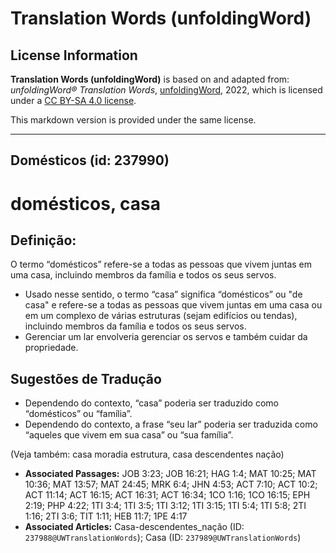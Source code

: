 # Translation Words (unfoldingWord)

## License Information

**Translation Words (unfoldingWord)** is based on and adapted from: _unfoldingWord® Translation Words_, [unfoldingWord](https://unfoldingword.org/utw), 2022, which is licensed under a [CC BY-SA 4.0 license](https://creativecommons.org/licenses/by-sa/4.0/legalcode.en).

This markdown version is provided under the same license.



--------------------------------

## Domésticos (id: 237990)

domésticos, casa
================

Definição:
----------

O termo “domésticos” refere\-se a todas as pessoas que vivem juntas em uma casa, incluindo membros da família e todos os seus servos.

* Usado nesse sentido, o termo “casa” significa “domésticos” ou "de casa" e refere\-se a todas as pessoas que vivem juntas em uma casa ou em um complexo de várias estruturas (sejam edifícios ou tendas), incluindo membros da família e todos os seus servos.
* Gerenciar um lar envolveria gerenciar os servos e também cuidar da propriedade.

Sugestões de Tradução
---------------------

* Dependendo do contexto, “casa” poderia ser traduzido como “domésticos” ou “família”.
* Dependendo do contexto, a frase “seu lar” poderia ser traduzida como “aqueles que vivem em sua casa” ou “sua família”.

(Veja também: casa moradia estrutura, casa descendentes nação)

* **Associated Passages:** JOB 3:23; JOB 16:21; HAG 1:4; MAT 10:25; MAT 10:36; MAT 13:57; MAT 24:45; MRK 6:4; JHN 4:53; ACT 7:10; ACT 10:2; ACT 11:14; ACT 16:15; ACT 16:31; ACT 16:34; 1CO 1:16; 1CO 16:15; EPH 2:19; PHP 4:22; 1TI 3:4; 1TI 3:5; 1TI 3:12; 1TI 3:15; 1TI 5:4; 1TI 5:8; 2TI 1:16; 2TI 3:6; TIT 1:11; HEB 11:7; 1PE 4:17
* **Associated Articles:** Casa-descendentes_nação (ID: `237988@UWTranslationWords`); Casa (ID: `237989@UWTranslationWords`)

